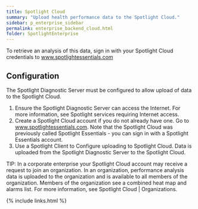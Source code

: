 ```yaml
---
title: Spotlight Cloud
summary: "Upload health performance data to the Spotlight Cloud."
sidebar: p_enterprise_sidebar
permalink: enterprise_backend_cloud.html
folder: SpotlightEnterprise
---
```


To retrieve an analysis of this data, sign in with your Spotlight Cloud credentials to www.spotlightessentials.com

## Configuration

The Spotlight Diagnostic Server must be configured to allow upload of data to the Spotlight Cloud.

1. Ensure the Spotlight Diagnostic Server can access the Internet. For more information, see Spotlight services requiring Internet access.
2. Create a Spotlight Cloud account if you do not already have one. Go to www.spotlightessentials.com. Note that the Spotlight Cloud was previously called Spotlight Essentials - you can sign in with a Spotlight Essentials account.
3. Use a Spotlight Client to Configure uploading to Spotlight Cloud. Data is uploaded from the Spotlight Diagnostic Server to the Spotlight Cloud.

TIP: In a corporate enterprise your Spotlight Cloud account may receive a request to join an organization. In an organization, performance analysis data is uploaded to the organization and is available to all members of the organization. Members of the organization see a combined heat map and alarms list. For more information, see Spotlight Cloud \| Organizations.



{% include links.html %}
